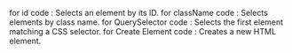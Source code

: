 for id code : Selects an element by its ID.
for className code : Selects elements by class name.
for QuerySelector code : Selects the first element matching a CSS selector.
for Create Element code : Creates a new HTML element.
